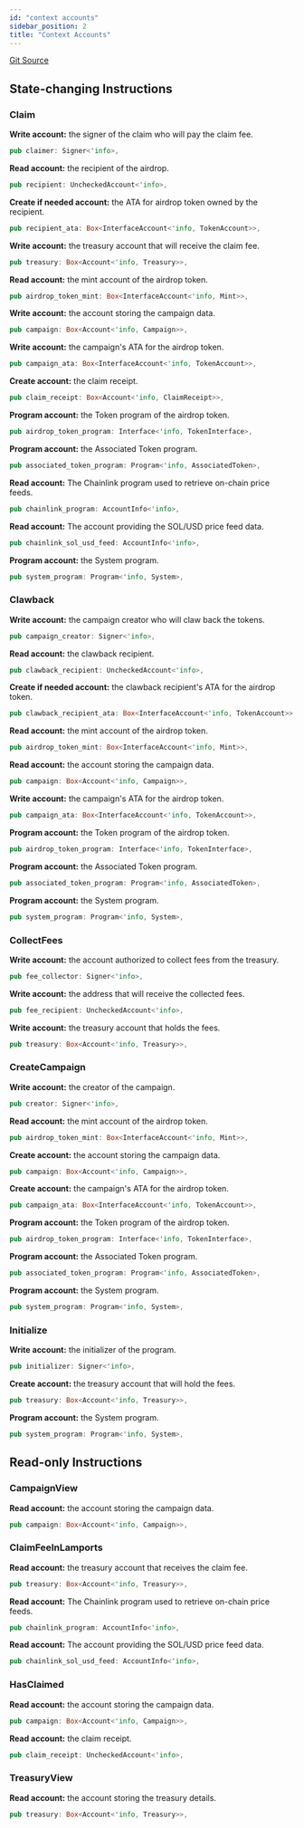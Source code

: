 ```yaml
---
id: "context accounts"
sidebar_position: 2
title: "Context Accounts"
---
```


[Git Source](https://github.com/sablier-labs/solsab/blob/e1085fe87ea3d02556156ee446e820d150af483e/programs/merkle_instant/src/instructions/)

## State-changing Instructions

### Claim

**Write account:** the signer of the claim who will pay the claim fee.

```rust
pub claimer: Signer<'info>,
```

**Read account:** the recipient of the airdrop.

```rust
pub recipient: UncheckedAccount<'info>,
```

**Create if needed account:** the ATA for airdrop token owned by the recipient.

```rust
pub recipient_ata: Box<InterfaceAccount<'info, TokenAccount>>,
```

**Write account:** the treasury account that will receive the claim fee.

```rust
pub treasury: Box<Account<'info, Treasury>>,
```

**Read account:** the mint account of the airdrop token.

```rust
pub airdrop_token_mint: Box<InterfaceAccount<'info, Mint>>,
```

**Write account:** the account storing the campaign data.

```rust
pub campaign: Box<Account<'info, Campaign>>,
```

**Write account:** the campaign's ATA for the airdrop token.

```rust
pub campaign_ata: Box<InterfaceAccount<'info, TokenAccount>>,
```

**Create account:** the claim receipt.

```rust
pub claim_receipt: Box<Account<'info, ClaimReceipt>>,
```

**Program account:** the Token program of the airdrop token.

```rust
pub airdrop_token_program: Interface<'info, TokenInterface>,
```

**Program account:** the Associated Token program.

```rust
pub associated_token_program: Program<'info, AssociatedToken>,
```

**Read account:** The Chainlink program used to retrieve on-chain price feeds.

```rust
pub chainlink_program: AccountInfo<'info>,
```

**Read account:** The account providing the SOL/USD price feed data.

```rust
pub chainlink_sol_usd_feed: AccountInfo<'info>,
```

**Program account:** the System program.

```rust
pub system_program: Program<'info, System>,
```

### Clawback

**Write account:** the campaign creator who will claw back the tokens.

```rust
pub campaign_creator: Signer<'info>,
```

**Read account:** the clawback recipient.

```rust
pub clawback_recipient: UncheckedAccount<'info>,
```

**Create if needed account:** the clawback recipient's ATA for the airdrop token.

```rust
pub clawback_recipient_ata: Box<InterfaceAccount<'info, TokenAccount>>,
```

**Read account:** the mint account of the airdrop token.

```rust
pub airdrop_token_mint: Box<InterfaceAccount<'info, Mint>>,
```

**Read account:** the account storing the campaign data.

```rust
pub campaign: Box<Account<'info, Campaign>>,
```

**Write account:** the campaign's ATA for the airdrop token.

```rust
pub campaign_ata: Box<InterfaceAccount<'info, TokenAccount>>,
```

**Program account:** the Token program of the airdrop token.

```rust
pub airdrop_token_program: Interface<'info, TokenInterface>,
```

**Program account:** the Associated Token program.

```rust
pub associated_token_program: Program<'info, AssociatedToken>,
```

**Program account:** the System program.

```rust
pub system_program: Program<'info, System>,
```

### CollectFees

**Write account:** the account authorized to collect fees from the treasury.

```rust
pub fee_collector: Signer<'info>,
```

**Write account:** the address that will receive the collected fees.

```rust
pub fee_recipient: UncheckedAccount<'info>,
```

**Write account:** the treasury account that holds the fees.

```rust
pub treasury: Box<Account<'info, Treasury>>,
```

### CreateCampaign

**Write account:** the creator of the campaign.

```rust
pub creator: Signer<'info>,
```

**Read account:** the mint account of the airdrop token.

```rust
pub airdrop_token_mint: Box<InterfaceAccount<'info, Mint>>,
```

**Create account:** the account storing the campaign data.

```rust
pub campaign: Box<Account<'info, Campaign>>,
```

**Create account:** the campaign's ATA for the airdrop token.

```rust
pub campaign_ata: Box<InterfaceAccount<'info, TokenAccount>>,
```

**Program account:** the Token program of the airdrop token.

```rust
pub airdrop_token_program: Interface<'info, TokenInterface>,
```

**Program account:** the Associated Token program.

```rust
pub associated_token_program: Program<'info, AssociatedToken>,
```

**Program account:** the System program.

```rust
pub system_program: Program<'info, System>,
```

### Initialize

**Write account:** the initializer of the program.

```rust
pub initializer: Signer<'info>,
```

**Create account:** the treasury account that will hold the fees.

```rust
pub treasury: Box<Account<'info, Treasury>>,
```

**Program account:** the System program.

```rust
pub system_program: Program<'info, System>,
```

## Read-only Instructions

### CampaignView

**Read account:** the account storing the campaign data.

```rust
pub campaign: Box<Account<'info, Campaign>>,
```

### ClaimFeeInLamports

**Read account:** the treasury account that receives the claim fee.

```rust
pub treasury: Box<Account<'info, Treasury>>,
```

**Read account:** The Chainlink program used to retrieve on-chain price feeds.

```rust
pub chainlink_program: AccountInfo<'info>,
```

**Read account:** The account providing the SOL/USD price feed data.

```rust
pub chainlink_sol_usd_feed: AccountInfo<'info>,
```

### HasClaimed

**Read account:** the account storing the campaign data.

```rust
pub campaign: Box<Account<'info, Campaign>>,
```

**Read account:** the claim receipt.

```rust
pub claim_receipt: UncheckedAccount<'info>,
```

### TreasuryView

**Read account:** the account storing the treasury details.

```rust
pub treasury: Box<Account<'info, Treasury>>,
```
